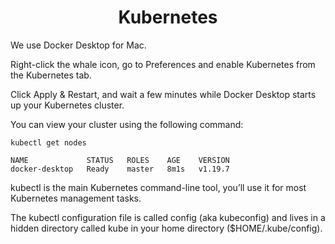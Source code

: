 <h1 align="center">Kubernetes</h1>

We use Docker Desktop for Mac.

Right-click the whale icon, go to Preferences and enable Kubernetes from the Kubernetes tab.

Click Apply & Restart, and wait a few minutes while Docker Desktop starts up your Kubernetes cluster.

You can view your cluster using the following command:

```
kubectl get nodes

NAME             STATUS   ROLES    AGE    VERSION
docker-desktop   Ready    master   8m1s   v1.19.7
```

kubectl is the main Kubernetes command-line tool, you’ll use it for most Kubernetes management tasks.

The kubectl configuration file is called config (aka kubeconfig) and lives in a hidden directory called kube in your 
home directory ($HOME/.kube/config).
